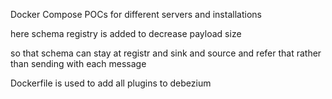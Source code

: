
Docker Compose POCs for different servers and installations



here schema registry is added to decrease payload size

so that schema can stay at registr and sink and source and refer that rather than sending with each message



Dockerfile is used to add all plugins to debezium
